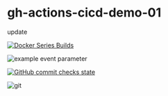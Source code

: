 # gh-actions-cicd-demo-01

update

[![Docker Series Builds](https://github.com/Vortex-ict/gh-actions-cicd-demo-01/actions/workflows/docker.yaml/badge.svg)](https://github.com/Vortex-ict/gh-actions-cicd-demo-01/actions/workflows/docker.yaml)

![example event parameter](https://img.shields.io/badge/Apple-laptop-999999?style=for-the-badge&logo=apple&logoColor=white)

[![GitHub commit checks state](https://img.shields.io/github/checks-status/Vortex-ict/gh-actions-cicd-demo-01/96349aa)](https://github.com/Vortex-ict/gh-actions-cicd-demo-01/actions/workflows/docker.yaml)

![git](https://img.shields.io/github/license/Vortex-ict/gh-actions-cicd-demo-01?style=plastic)
